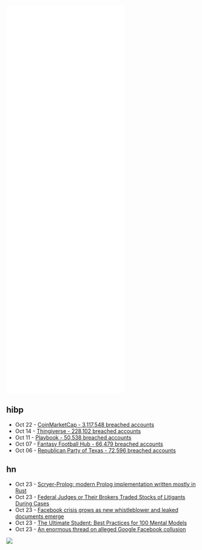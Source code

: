 ![Metrics](https://raw.githubusercontent.com/phixion/phixion/master/metrics.svg)

## hibp

<!--
for https://github.com/phixion/phixion/blob/main/.github/workflows/feeds.yml
-->
<!--START_SECTION:haveibeenpwnd-->
- Oct 22 - [CoinMarketCap - 3,117,548 breached accounts](https://haveibeenpwned.com/PwnedWebsites#CoinMarketCap)
- Oct 14 - [Thingiverse - 228,102 breached accounts](https://haveibeenpwned.com/PwnedWebsites#Thingiverse)
- Oct 11 - [Playbook - 50,538 breached accounts](https://haveibeenpwned.com/PwnedWebsites#Playbook)
- Oct 07 - [Fantasy Football Hub - 66,479 breached accounts](https://haveibeenpwned.com/PwnedWebsites#FantasyFootballHub)
- Oct 06 - [Republican Party of Texas - 72,596 breached accounts](https://haveibeenpwned.com/PwnedWebsites#RepublicanPartyOfTexas)
<!--END_SECTION:haveibeenpwnd-->

## hn

<!--
for https://github.com/phixion/phixion/blob/main/.github/workflows/feeds.yml
-->
<!--START_SECTION:hn-->
- Oct 23 - [Scryer-Prolog: modern Prolog implementation written mostly in Rust](https://github.com/mthom/scryer-prolog)
- Oct 23 - [Federal Judges or Their Brokers Traded Stocks of Litigants During Cases](https://www.wsj.com/articles/federal-judges-brokers-traded-stocks-of-litigants-during-cases-walmart-pfizer-11634306192)
- Oct 23 - [Facebook crisis grows as new whistleblower and leaked documents emerge](https://www.theguardian.com/technology/2021/oct/22/facebook-whistleblower-hate-speech-illegal-report)
- Oct 23 - [The Ultimate Student: Best Practices for 100 Mental Models](https://app.telepathylab.com/ultimate-student)
- Oct 23 - [An enormous thread on alleged Google Facebook collusion](https://twitter.com/PatrickMcGee_/status/1451619916994396164)
<!--END_SECTION:hn-->

<!--
for https://yhype.me
-->
![](https://hit.yhype.me/github/profile?user_id=13013670)
